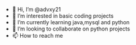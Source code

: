 - 👋 Hi, I’m @advxy21
- 👀 I’m interested in basic coding projects
- 🌱 I’m currently learning java,mysql and python
- 💞️ I’m looking to collaborate on python projects
- 📫 How to reach me 

<!---
advxy21/advxy21 is a ✨ special ✨ repository because its `README.md` (this file) appears on your GitHub profile.
You can click the Preview link to take a look at your changes.
--->
